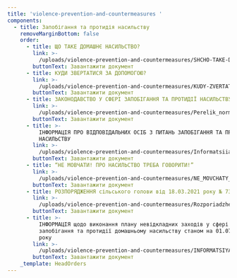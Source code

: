 ```yaml
---
title: 'violence-prevention-and-countermeasures '
components:
  - title: Запобігання та протидія насильству
    removeMarginBottom: false
    order:
      - title: ЩО ТАКЕ ДОМАШНЄ НАСИЛЬСТВО?
        link: >-
          /uploads/violence-prevention-and-countermeasures/SHCHO-TAKE-DOMASHNYE-NASYL-STVO.doc
        buttonText: Завантажити документ
      - title: КУДИ ЗВЕРТАТИСЯ ЗА ДОПОМОГОЮ?
        link: >-
          /uploads/violence-prevention-and-countermeasures/KUDY-ZVERTATYSYA-ZA-DOPOMOHOYU.doc
        buttonText: Завантажити документ
      - title: ЗАКОНОДАВСТВО У СФЕРІ ЗАПОБІГАННЯ ТА ПРОТИДІЇ НАСИЛЬСТВУ В СІМ’Ї
        link: >-
          /uploads/violence-prevention-and-countermeasures/Perelik_normatyvno_pravovykh_dokumentiv_u_sferi_zapobihannia_ta_protydii.doc
        buttonText: Завантажити документ
      - title: >-
          ІНФОРМАЦІЯ ПРО ВІДПОВІДАЛЬНИХ ОСІБ З ПИТАНЬ ЗАПОБІГАННЯ ТА ПРОТИДІЇ
          НАСИЛЬСТВУ
        link: >-
          /uploads/violence-prevention-and-countermeasures/Informatsiia_pro_vidpovidal-nykh_osib_z_pytan-_zapobihannia_ta_protydii-2.doc
        buttonText: Завантажити документ
      - title: “НЕ МОВЧАТИ! ПРО НАСИЛЬСТВО ТРЕБА ГОВОРИТИ!”
        link: >-
          /uploads/violence-prevention-and-countermeasures/NE_MOVCHATY_PRO_NASYL-STVO_TREBA_HOVORYTY.pdf
        buttonText: Завантажити документ
      - title: РОЗПОРЯДЖЕННЯ сільського голови від 18.03.2021 року № 73
        link: >-
          /uploads/violence-prevention-and-countermeasures/Rozporiadzhennia_73.pdf
        buttonText: Завантажити документ
      - title: >-
          ІНФОРМАЦІЯ щодо виконання плану невідкладних заходів у сфері
          запобігання та протидії домашньому насильству станом на 01.07.2021
          року
        link: >-
          /uploads/violence-prevention-and-countermeasures/INFORMATSIYA-shchodo-vykonannia-planu-nevidkladnykh-zakhodiv-u-sferi-zapobihannia-ta-protydii-domashn-omu-nasyl-stvu-stanom-na-01.07.2021-roku.pdf
        buttonText: Завантажити документ
    _template: HeadOrders
---
```



